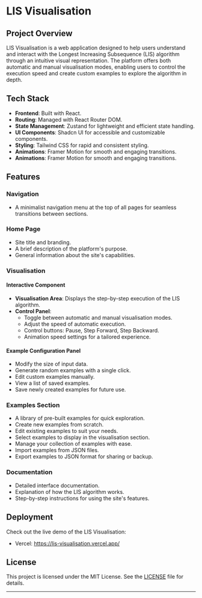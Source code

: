 # LIS Visualisation

## Project Overview

LIS Visualisation is a web application designed to help users understand and interact with the Longest Increasing Subsequence (LIS) algorithm through an intuitive visual representation. The platform offers both automatic and manual visualisation modes, enabling users to control the execution speed and create custom examples to explore the algorithm in depth.

## Tech Stack

- **Frontend**: Built with React.
- **Routing**: Managed with React Router DOM.
- **State Management**: Zustand for lightweight and efficient state handling.
- **UI Components**: Shadcn UI for accessible and customizable components.
- **Styling**: Tailwind CSS for rapid and consistent styling.
- **Animations**: Framer Motion for smooth and engaging transitions.
- **Animations**: Framer Motion for smooth and engaging transitions.

## Features

### Navigation

- A minimalist navigation menu at the top of all pages for seamless transitions between sections.

### Home Page

- Site title and branding.
- A brief description of the platform's purpose.
- General information about the site's capabilities.

### Visualisation

#### Interactive Component

- **Visualisation Area**: Displays the step-by-step execution of the LIS algorithm.
- **Control Panel**:
  - Toggle between automatic and manual visualisation modes.
  - Adjust the speed of automatic execution.
  - Control buttons: Pause, Step Forward, Step Backward.
  - Animation speed settings for a tailored experience.

#### Example Configuration Panel

- Modify the size of input data.
- Generate random examples with a single click.
- Edit custom examples manually.
- View a list of saved examples.
- Save newly created examples for future use.

### Examples Section

- A library of pre-built examples for quick exploration.
- Create new examples from scratch.
- Edit existing examples to suit your needs.
- Select examples to display in the visualisation section.
- Manage your collection of examples with ease.
- Import examples from JSON files.
- Export examples to JSON format for sharing or backup.

### Documentation

- Detailed interface documentation.
- Explanation of how the LIS algorithm works.
- Step-by-step instructions for using the site's features.

## Deployment

Check out the live demo of the LIS Visualisation:

- Vercel: https://lis-visualisation.vercel.app/

## License

This project is licensed under the MIT License. See the [LICENSE](LICENSE) file for details.

---
